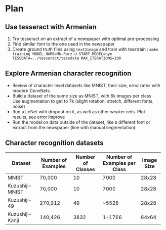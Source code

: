 # Plan

## Use tesseract with Armenian

1. Try tesseract on an extract of a newspaper with optimal pre-processing
2. Find similar font to the one used in the newspaper
3. Create ground truth files using `text2image` and train with tesstrain : `make training MODEL_NAME=Mk-Parz-U START_MODEL=hye TESSDATA=../tesseract/tessdata MAX_ITERATIONS=100`

## Explore Armenian character recognition

- Review of character level datasets like MNIST, their size, error rates with modern ConvNets.
- Build a dataset of the same size as MNIST, with 6k images per class. Use augmentation to get to 7k (slight rotation, stretch, different fonts, noise)
- Run a LeNet with dropout on it, as well as other weaker nets. Plot results, see error improve
- Run the model on data outside of the dataset, like a different font or extract from the newspaper (line with manual segmentation)

## Character recognition datasets

| Dataset         | Number of Examples | Number of Classes | Number of Examples per Class | Image Size |
| --------------- | ------------------ | ----------------- | ---------------------------- | ---------- |
| MNIST           | 70,000             | 10                | 7000                         | 28x28      |
| Kuzushiji-MNIST | 70,000             | 10                | 7000                         | 28x28      |
| Kuzushiji-49    | 270,912            | 49                | ~5528                        | 28x28      |
| Kuzushiji-Kanji | 140,426            | 3832              | 1-1766                       | 64x64      |